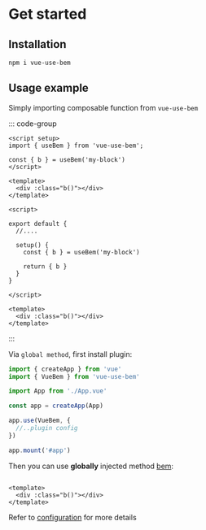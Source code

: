 # Get started

## Installation

```bash
npm i vue-use-bem
```

## Usage example

Simply importing composable function from `vue-use-bem`

::: code-group
```vue [setup.vue]
<script setup>
import { useBem } from 'vue-use-bem';

const { b } = useBem('my-block')
</script>

<template>
  <div :class="b()"></div>
</template>

```

```vue [options.vue]
<script>

export default {
  //....

  setup() {
    const { b } = useBem('my-block')

    return { b } 
  }
}

</script>

<template>
  <div :class="b()"></div>
</template>
```
:::

Via `global method`, first install plugin:

```ts [main.ts]
import { createApp } from 'vue'
import { VueBem } from 'vue-use-bem'

import App from './App.vue'

const app = createApp(App)

app.use(VueBem, {
  //..plugin config
})

app.mount('#app')

```

Then you can use **globally** injected method [bem](./api.md#bem):

```vue [component.vue]

<template>
  <div :class="b()"></div>
</template>

```

Refer to [configuration](./configuration.md) for more details


